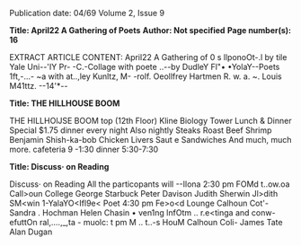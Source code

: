 Publication date: 04/69
Volume 2, Issue 9

**Title: April22 A Gathering of Poets**
**Author: Not specified**
**Page number(s): 16**

EXTRACT ARTICLE CONTENT:
April22 
A Gathering 
of 0 
s 
llponoOt-.l by tile Yale Uni--'IY Pr-
-C.-Collage 
with poete ..--by DudleY Fl"• 
•YolaY--Poets 
1ft,-...- ~a 
with at..,ley Kunltz, 
M- -rolf. 
Oeollfrey Hartmen 
R. w. a. ~. Louis M41ttz. 
--14'*--


**Title: THE HILLHOUSE BOOM**

THE HILLHOlJSE BOOM 
top (12th Floor) Kline Biology Tower 
Lunch & Dinner 
Special $1.75 dinner every night 
Also nightly 
Steaks 
Roast Beef 
Shrimp Benjamin 
Shish-ka-bob 
Chicken Livers Saut e 
Sandwiches 
And much, much more. 
cafeteria 9 -1:30 
dinner 5:30-7:30


**Title: Discuss· on Reading**

Discuss· on 
Reading 
All the particopants will --Ilona 
2:30 pm FOMd t..ow.oa Call>oun College 
George 
Starbuck 
Peter 
Davison 
Judith 
Sherwin 
Jl>dith SM<win 
1-YalaYO<Ifl9e< Poet 
4:30 pm Fe>o<d Lounge Calhoun Cot'-
Sandra 
. Hochman 
Helen 
Chasin 
• 
ven1ng 
lnfOtm .. r.e<tinga and conw-efuttOn 
ral,....,_,ta -
muolc: 
t pm M .. t..-s HouM Calhoun Coli-
James Tate 
Alan Dugan